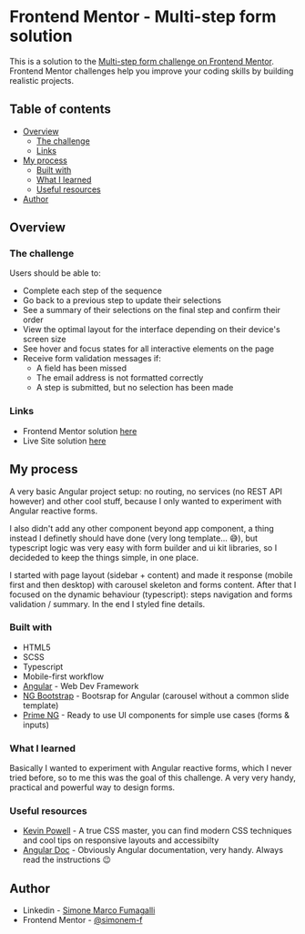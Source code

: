 # Frontend Mentor - Multi-step form solution

This is a solution to the [Multi-step form challenge on Frontend Mentor](https://www.frontendmentor.io/challenges/multistep-form-YVAnSdqQBJ). Frontend Mentor challenges help you improve your coding skills by building realistic projects.

## Table of contents

- [Overview](#overview)
  - [The challenge](#the-challenge)
  - [Links](#links)
- [My process](#my-process)
  - [Built with](#built-with)
  - [What I learned](#what-i-learned)
  - [Useful resources](#useful-resources)
- [Author](#author)


## Overview

### The challenge

Users should be able to:

- Complete each step of the sequence
- Go back to a previous step to update their selections
- See a summary of their selections on the final step and confirm their order
- View the optimal layout for the interface depending on their device's screen size
- See hover and focus states for all interactive elements on the page
- Receive form validation messages if:
  - A field has been missed
  - The email address is not formatted correctly
  - A step is submitted, but no selection has been made

### Links

- Frontend Mentor solution [here](https://your-solution-url.com)
- Live Site solution [here](https://your-live-site-url.com)

## My process

A very basic Angular project setup: no routing, no services (no REST API however) and other cool stuff, because I only wanted to experiment with Angular reactive forms.

I also didn't add any other component beyond app component, a thing instead I definetly should have done (very long template... 😅), but typescript logic was very easy with form builder and ui kit libraries, so I decideded to keep the things simple, in one place.

I started with page layout (sidebar + content) and made it response (mobile first and then desktop) with carousel skeleton and forms content.
After that I focused on the dynamic behaviour (typescript): steps navigation and forms validation / summary.
In the end I styled fine details.

### Built with

- HTML5
- SCSS
- Typescript
- Mobile-first workflow
- [Angular](https://angular.io/) - Web Dev Framework
- [NG Bootstrap](https://ng-bootstrap.github.io/) - Bootsrap for Angular (carousel without a common slide template)
- [Prime NG](https://primeng.org/setup) - Ready to use UI components for simple use cases (forms & inputs)

### What I learned

Basically I wanted to experiment with Angular reactive forms, which I never tried before, so to me this was the goal of this challenge. A very very handy, practical and powerful way to design forms.

### Useful resources

- [Kevin Powell](https://www.youtube.com/@KevinPowell) - A true CSS master, you can find modern CSS techniques and cool tips on responsive layouts and accessibilty
- [Angular Doc](https://angular.io/docs) - Obviously Angular documentation, very handy. Always read the instructions 😉


## Author

- Linkedin - [Simone Marco Fumagalli](https://www.linkedin.com/in/simone-marco-fumagalli/)
- Frontend Mentor - [@simonem-f](https://www.frontendmentor.io/profile/simonem-f)

